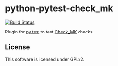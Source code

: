 # python-pytest-check\_mk

[![Build Status](https://travis-ci.org/tom-mi/python-pytest-check_mk.svg?branch=master)](https://travis-ci.org/tom-mi/python-pytest-check_mk)

Plugin for [py.test](http://pytest.org/) to test [Check_MK](https://mathias-kettner.de/check_mk.html) checks.

## License

This software is licensed under GPLv2.
